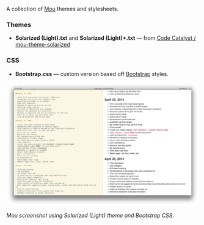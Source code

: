A collection of [Mou](http://mouapp.com/) themes and stylesheets.

### Themes

- **Solarized (Light).txt** and **Solarized (Light)+.txt** &mdash; from [Code Catalyst / mou-theme-solarized](https://github.com/CodeCatalyst/mou-theme-solarized)

### CSS

- **Bootstrap.css** &mdash; custom version based off [Bootstrap](http://getbootstrap.com) styles.

![Solarized (Light) theme and Bootstrap CSS](mou-screenshot.png)

*Mou screenshot using Solarized (Light) theme and Bootstrap CSS.*
